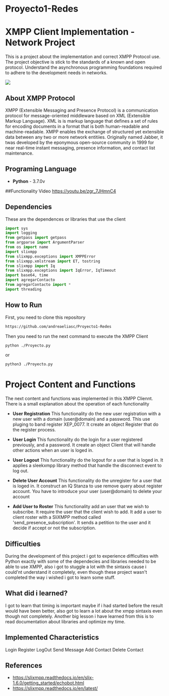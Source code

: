 # Proyecto1-Redes

# XMPP Client Implementation - Network Project

This is a project about the implementation and correct XMPP Protocol use. The project objective is 
stick to the standards of a known and open protocol. Understand the asynchronous programming foundations 
required to adhere to the development needs in networks.

<img src="https://upload.wikimedia.org/wikipedia/commons/thumb/9/95/XMPP_logo.svg/220px-XMPP_logo.svg.png">

## About XMPP Protocol

XMPP (Extensible Messaging and Presence Protocol) is a communication protocol for message-oriented middleware 
based on XML (Extensible Markup Language). XML is is markup language that defines a set of rules for encoding 
documents in a format that is both human-readable and machine-readable. XMPP enables the exchange of structured 
yet extensible data between any two or more network entitiies. Originally named Jabber, it twas developed by the 
eponymous open-source community in 1999 for near real-time instant messaging, presence information, and contact 
list maintenance.

## Programing Language
- **Python** - 3.7.0v

##Functionality Video
https://youtu.be/zgr_7JHmnC4


## Dependencies
These are the dependences or libraries that use the client

```python
import sys
import logging
from getpass import getpass
from argparse import ArgumentParser
from os import name
import slixmpp
from slixmpp.exceptions import XMPPError
from slixmpp.xmlstream import ET, tostring
from slixmpp import Iq
from slixmpp.exceptions import IqError, IqTimeout
import base64, time
import agregarContacto
from agregarContacto import *
import threading
```

## How to Run
First, you need to clone this repository
```bash
https://github.com/andreaeliasc/Proyecto1-Redes
```

Then you need to run the next command to execute the XMPP Client

```bash
python ./Proyecto.py
```
or
```bash
python3 ./Proyecto.py
```

# Project Content and Functions
The next content and functions was implemented in this XMPP Cliennt. 
There is a small explanation about the operation of each functionality

- **User Registration** 
This functionality do the new user registration with a new user with a domain 
(user@domain) and a password. This use pluging to band register XEP_0077. It
create an object Register that do the register process.

- **User Login** 
This functionality do the login for a user registered previously, and 
a password. It create an object Client that will handle other actions when 
an user is loged in.

- **User Logout** 
This functionality do the logout for a user that is loged in. It applies a 
sleekxmpp library method that handle the disconnect event to log out. 

- **Delete User Account** 
This functionality do the unregister for a user that is loged in. It 
construct an IQ Stanza to use remove query about register account. You have 
to introduce your user (user@domain) to delete your account

- **Add User to Roster** 
This functionality add an user that we wish to subscribe. It require the user 
that the client wish to add. It add a user to client roster with a SliXMPP 
method called 'send_presence_subscription'. It sends a petition to the user and 
it decide if accept or not the subscription.


## Difficulties
During the development of this project i got to experience difficulties with
Python exactly with some of the dependecies and libraries needed to be able
to use XMPP, also i got to stuggle a lot with the sintaxis cause i could'nt 
understand it completely, even though these project wasn't completed the way i 
wished i got to learn some stuff.

## What did i learned?
I got to learn that timing is important maybe if i had started before the 
result would have been better, also got to learn a lot about the xmpp sintaxis
even though not completely. Another big lesson i have learned from this is to 
read documentation about libraries and optimize my time.


## Implemented Characteristics
Login
Register
LogOut
Send Message
Add Contact
Delete Contact



## References
- https://slixmpp.readthedocs.io/en/slix-1.6.0/getting_started/echobot.html
- https://slixmpp.readthedocs.io/en/latest/